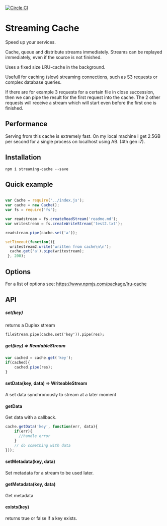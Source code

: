 [![Circle CI](https://circleci.com/gh/LaurentZuijdwijk/streaming-cache/tree/master.svg?style=svg)](https://circleci.com/gh/LaurentZuijdwijk/streaming-cache/tree/master)

Streaming Cache
===============

Speed up your services.

Cache, queue and distribute streams immediately. Streams can be replayed immediately, even if the source is not finished.

Uses a fixed size LRU-cache in the background. 

Usefull for caching (slow) streaming connections, such as S3 requests or complex database queries.  

If there are for example 3 requests for a certain file in close succession, then we can pipe the result for the first request into the cache. The 2 other requests will receive a stream which will start even before the first one is finished.

Performance
-----------

Serving from this cache is extremely fast. On my local machine I get 2.5GB per second for a single process on localhost using AB. (4th gen i7).

Installation
------------

```npm i streaming-cache --save```

Quick example
-------------

```javascript

var Cache = require('../index.js');
var cache = new Cache();
var fs = require('fs');

var readstream = fs.createReadStream('readme.md');
var writestream = fs.createWriteStream('test2.txt');

readstream.pipe(cache.set('a'));

setTimeout(function(){
  writestream2.write('written from cache\n\n');
  cache.get('a').pipe(writestream);
 }, 200);

```

Options
-------

For a list of options see: https://www.npmjs.com/package/lru-cache


API
---

##### set(key)
returns a Duplex stream
```
fileStream.pipe(cache.set('key')).pipe(res);
```


##### get(key) => ReadableStream 

```javascript
var cached = cache.get('key');
if(cached){
	cached.pipe(res);
}
```


#### setData(key, data) => WriteableStream
A set data synchronously to stream at a later moment

#### getData
Get data with a callback. 

```javascript
cache.getData('key', function(err, data){
	if(err){ 
	  //handle error
	}
	// do something with data
}));
```
#### setMetadata(key, data)
Set metadata for a stream to be used later.

#### getMetadata(key, data)
Get metadata

#### exists(key)
returns true or false if a key exists.


